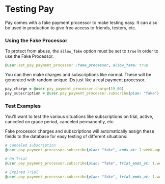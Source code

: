 # Testing Pay

Pay comes with a fake payment processor to make testing easy. It can also be used in production to give free access to friends, testers, etc.

### Using the Fake Processor

To protect from abuse, the `allow_fake` option must be set to `true` in order to use the Fake Processor.

```ruby
@user.set_pay_payment_processor :fake_processor, allow_fake: true
```

You can then make charges and subscriptions like normal. These will be generated with random unique IDs just like a real payment processor.

```ruby
pay_charge = @user.pay_payment_processor.charge(19_00)
pay_subscription = @user.pay_payment_processor.subscribe(plan: "fake")
```

### Test Examples

You'll want to test the various situations like subscriptions on trial, active, canceled on grace period, canceled permanently, etc.

Fake processor charges and subscriptions will automatically assign these fields to the database for easy testing of different situations:

```ruby
# Canceled subscription
@user.pay_payment_processor.subscribe(plan: "fake", ends_at: 1.week.ago)

# On Trial
@user.pay_payment_processor.subscribe(plan: "fake", trial_ends_at: 1.week.from_now)

# Expired Trial
@user.pay_payment_processor.subscribe(plan: "fake", trial_ends_at: 1.week.ago)
```
